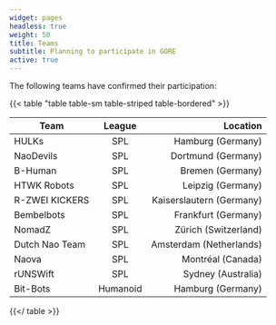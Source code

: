 ```yaml
---
widget: pages
headless: true
weight: 50
title: Teams
subtitle: Planning to participate in GORE
active: true
---
```


The following teams have confirmed their participation:

{{< table "table table-sm table-striped table-bordered" >}}

| Team           | League     | Location                  |
|----------------|:----------:|--------------------------:|
| HULKs          | SPL        | Hamburg (Germany)         |
| NaoDevils      | SPL        | Dortmund (Germany)        |
| B-Human        | SPL        | Bremen (Germany)          |
| HTWK Robots    | SPL        | Leipzig (Germany)         |
| R-ZWEI KICKERS | SPL        | Kaiserslautern (Germany)  |
| Bembelbots     | SPL        | Frankfurt (Germany)       |
| NomadZ         | SPL        | Zürich (Switzerland)      |
| Dutch Nao Team | SPL        | Amsterdam (Netherlands)   |
| Naova          | SPL        | Montréal (Canada)         |
| rUNSWift       | SPL        | Sydney (Australia)        |
| Bit-Bots       | Humanoid   | Hamburg (Germany)         |

{{</ table >}}
